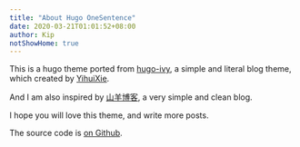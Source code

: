 ```yaml
---
title: "About Hugo OneSentence"
date: 2020-03-21T01:01:52+08:00
author: Kip
notShowHome: true
---
```


This is a hugo theme ported from [hugo-ivy](https://github.com/yihui/hugo-ivy), a simple and literal blog theme, which created by [YihuiXie](https://yihui.org/).

And I am also inspired by [山羊博客](http://blog.fungo.me/), a very simple and clean blog.

I hope you will love this theme, and write more posts.

The source code is [on Github](https://github.com/KipJiang/hugo-theme-OneSentence).
